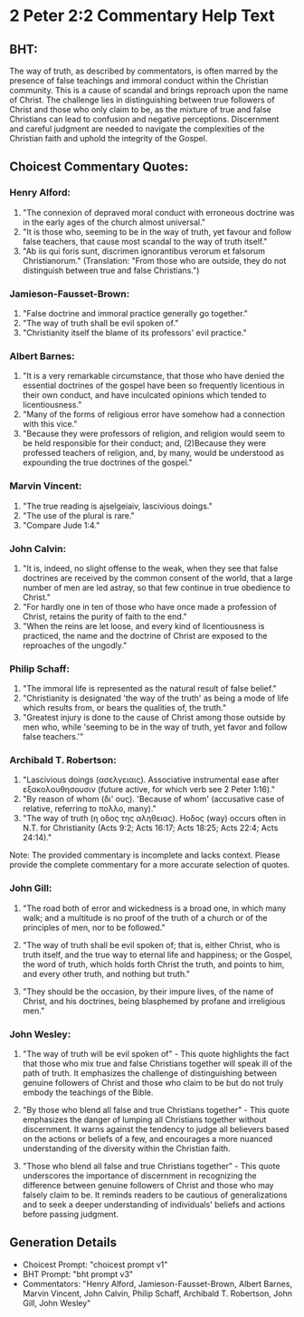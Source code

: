 # 2 Peter 2:2 Commentary Help Text

## BHT:
The way of truth, as described by commentators, is often marred by the presence of false teachings and immoral conduct within the Christian community. This is a cause of scandal and brings reproach upon the name of Christ. The challenge lies in distinguishing between true followers of Christ and those who only claim to be, as the mixture of true and false Christians can lead to confusion and negative perceptions. Discernment and careful judgment are needed to navigate the complexities of the Christian faith and uphold the integrity of the Gospel.

## Choicest Commentary Quotes:
### Henry Alford:
1. "The connexion of depraved moral conduct with erroneous doctrine was in the early ages of the church almost universal."
2. "It is those who, seeming to be in the way of truth, yet favour and follow false teachers, that cause most scandal to the way of truth itself."
3. "Ab iis qui foris sunt, discrimen ignorantibus verorum et falsorum Christianorum." (Translation: "From those who are outside, they do not distinguish between true and false Christians.")

### Jamieson-Fausset-Brown:
1. "False doctrine and immoral practice generally go together."
2. "The way of truth shall be evil spoken of."
3. "Christianity itself the blame of its professors' evil practice."

### Albert Barnes:
1. "It is a very remarkable circumstance, that those who have denied the essential doctrines of the gospel have been so frequently licentious in their own conduct, and have inculcated opinions which tended to licentiousness."
2. "Many of the forms of religious error have somehow had a connection with this vice."
3. "Because they were professors of religion, and religion would seem to be held responsible for their conduct; and, (2)Because they were professed teachers of religion, and, by many, would be understood as expounding the true doctrines of the gospel."

### Marvin Vincent:
1. "The true reading is ajselgeiaiv, lascivious doings." 
2. "The use of the plural is rare."
3. "Compare Jude 1:4."

### John Calvin:
1. "It is, indeed, no slight offense to the weak, when they see that false doctrines are received by the common consent of the world, that a large number of men are led astray, so that few continue in true obedience to Christ."
2. "For hardly one in ten of those who have once made a profession of Christ, retains the purity of faith to the end."
3. "When the reins are let loose, and every kind of licentiousness is practiced, the name and the doctrine of Christ are exposed to the reproaches of the ungodly."

### Philip Schaff:
1. "The immoral life is represented as the natural result of false belief." 
2. "Christianity is designated 'the way of the truth' as being a mode of life which results from, or bears the qualities of, the truth." 
3. "Greatest injury is done to the cause of Christ among those outside by men who, while 'seeming to be in the way of truth, yet favor and follow false teachers.'"

### Archibald T. Robertson:
1. "Lascivious doings (ασελγειαις). Associative instrumental ease after εξακολουθησουσιν (future active, for which verb see 2 Peter 1:16)."
2. "By reason of whom (δι' ους). 'Because of whom' (accusative case of relative, referring to πολλο, many)."
3. "The way of truth (η οδος της αληθειας). Hοδος (way) occurs often in N.T. for Christianity (Acts 9:2; Acts 16:17; Acts 18:25; Acts 22:4; Acts 24:14)."

Note: The provided commentary is incomplete and lacks context. Please provide the complete commentary for a more accurate selection of quotes.

### John Gill:
1. "The road both of error and wickedness is a broad one, in which many walk; and a multitude is no proof of the truth of a church or of the principles of men, nor to be followed."

2. "The way of truth shall be evil spoken of; that is, either Christ, who is truth itself, and the true way to eternal life and happiness; or the Gospel, the word of truth, which holds forth Christ the truth, and points to him, and every other truth, and nothing but truth."

3. "They should be the occasion, by their impure lives, of the name of Christ, and his doctrines, being blasphemed by profane and irreligious men."

### John Wesley:
1. "The way of truth will be evil spoken of" - This quote highlights the fact that those who mix true and false Christians together will speak ill of the path of truth. It emphasizes the challenge of distinguishing between genuine followers of Christ and those who claim to be but do not truly embody the teachings of the Bible.

2. "By those who blend all false and true Christians together" - This quote emphasizes the danger of lumping all Christians together without discernment. It warns against the tendency to judge all believers based on the actions or beliefs of a few, and encourages a more nuanced understanding of the diversity within the Christian faith.

3. "Those who blend all false and true Christians together" - This quote underscores the importance of discernment in recognizing the difference between genuine followers of Christ and those who may falsely claim to be. It reminds readers to be cautious of generalizations and to seek a deeper understanding of individuals' beliefs and actions before passing judgment.


## Generation Details
- Choicest Prompt: "choicest prompt v1"
- BHT Prompt: "bht prompt v3"
- Commentators: "Henry Alford, Jamieson-Fausset-Brown, Albert Barnes, Marvin Vincent, John Calvin, Philip Schaff, Archibald T. Robertson, John Gill, John Wesley"
